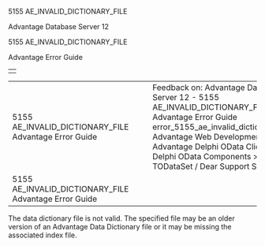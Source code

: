5155 AE\_INVALID\_DICTIONARY\_FILE




Advantage Database Server 12  

5155 AE\_INVALID\_DICTIONARY\_FILE

Advantage Error Guide

|  |
| --- |
|  |

|  |  |  |  |  |
| --- | --- | --- | --- | --- |
| 5155 AE\_INVALID\_DICTIONARY\_FILE  Advantage Error Guide |  |  | Feedback on: Advantage Database Server 12 - 5155 AE\_INVALID\_DICTIONARY\_FILE Advantage Error Guide error\_5155\_ae\_invalid\_dictionary\_file Advantage Web Development > Advantage Delphi OData Client > Delphi OData Components > TODataSet / Dear Support Staff, |  |
| 5155 AE\_INVALID\_DICTIONARY\_FILE  Advantage Error Guide |  |  |  |  |

The data dictionary file is not valid. The specified file may be an older version of an Advantage Data Dictionary file or it may be missing the associated index file.